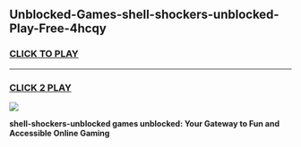 
## Unblocked-Games-shell-shockers-unblocked-Play-Free-4hcqy
<h3>
<a href="https://premium76.site?title=shell-shockers-unblocked&ref=09A">CLICK TO PLAY</a></h3>
<hr>

<h3>
<a href="https://premium76.site?title=shell-shockers-unblocked&ref=09A">CLICK 2 PLAY</a>
  
</h3>

<a href="https://premium76.site?title=shell-shockers-unblocked&ref=09A"><img src="https://clearcache.store/games.png"></a>


**shell-shockers-unblocked games unblocked: Your Gateway to Fun and Accessible Online Gaming**
